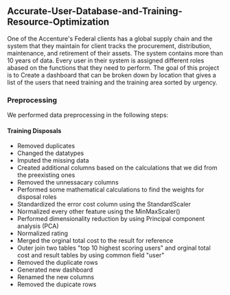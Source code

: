 ## Accurate-User-Database-and-Training-Resource-Optimization

One of the Accenture's Federal clients has a global supply chain and the system that they maintain for client tracks the procurement, distribution, maintenance, and retirement of their assets. The system contains more than 10 years of data. Every user in their system is assigned different roles abased on the functions that they need to perform. The goal of this project is to Create a dashboard that can be broken down by location that gives a list of the users that need training and the training area sorted by urgency.

### Preprocessing

 We performed data preprocessing in the following steps:
 
 #### Training Disposals
 
* Removed duplicates 
* Changed the datatypes
* Imputed the missing data
* Created additional columns based on the calculations that we did from the preexisting ones 
* Removed the unnessacary columns 
* Performed some mathematical calculations to find the weights for disposal roles
* Standardized the error cost column using the StandardScaler 
* Normalized every other feature using the MinMaxScaler()  
* Performed dimensionality reduction by using Principal component analysis (PCA)
* Normalized rating
* Merged the orginal total cost to the result for reference
* Outer join two tables "top 10 highest scoring users" and orginal total cost and result tables by using common field "user"
* Removed the duplicate rows
* Generated new dashboard
* Renamed the new columns
* Removed the dupicate rows
